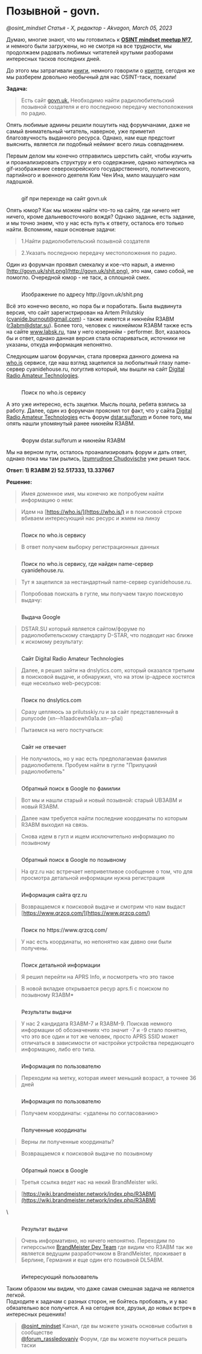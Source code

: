# Позывной - govn.

_@osint\_mindset Статья - X, редактор - Akvagon, March 05, 2023_

Думаю, многие знают, что мы готовились к [**OSINT mindset meetup №7**](https://t.me/osint\_mindset/211), и немного были загружены, но не смотря на все трудности, мы продолжаем радовать любимых читателей крутыми разборами интересных тасков последних дней.

До этого мы затрагивали [книги](https://osint-mindset.gitbook.io/cases/kogda-chitaesh-zapominai-oblozhku-or-osint-27), немного говорили о [крипте](https://t.me/osint\_mindset/207), сегодня же мы разберем довольно необычный для нас OSINT-таск, поехали!

**Задача:**

> Есть сайт [govn.uk.](http://govn.uk/) Необходимо найти радиолюбительский позывной создателя и его последнюю передачу местоположения по радио.

Опять любимые админы решили пошутить над форумчанами, даже не самый внимательный читатель, наверное, уже приметил благозвучность выданного ресурса. Однако, нам еще предстоит выяснить, является ли подобный нейминг всего лишь совпадением.

Первым делом мы конечно отправились шерстить сайт, чтобы изучить и проанализировать структуру и его содержание, однако наткнулись на gif-изображение северокорейского государственного, политического, партийного и военного деятеля Ким Чен Ина, мило машущего нам ладошкой.

<figure><img src="https://telegra.ph/file/f8ed0dd63443ba0f983a4.gif" alt=""><figcaption><p>gif при переходе на сайт govn.uk</p></figcaption></figure>

Опять юмор? Как мы можем найти что-то на сайте, где ничего нет ничего, кроме дальневосточного вождя? Однако задание, есть задание, и мы точно знаем, что у нас есть путь к ответу, осталось его только найти. Вспомним, наши основные задачи:

> 1.Найти радиолюбительский позывной создателя

> 2.Указать последнюю передачу местоположения по радио.

Один из форумчан проявил смекалку и кое-что нарыл, а именно [http://govn.uk/shit.png](http://govn.uk/shit.png), это нам, само собой, не помогло. Очередной юмор - не таск, а сплошной смех.

<figure><img src="https://telegra.ph/file/c1d4777f239c48b453834.png" alt=""><figcaption><p>Изображение по адресу http://govn.uk/shit.png</p></figcaption></figure>

Всё это конечно весело, но пора бы и поработать. Была выдвинута версия, что сайт зарегистрирован на Artem Prilutskiy (cyanide.burnout@gmail.com) - также имеется и никнейм R3ABM (r3abm@dstar.su). Более того, человек с никнеймом R3ABM также есть на сайте www.labsk.ru, там у него юзернейм - performer. Вот, казалось бы и ответ, однако данная версия стала оспариваться, источники не указаны, откуда информация непонятно.

Следующим шагом форумчан, стала проверка данного домена на [who.is](https://who.is/whois/govn.uk) сервисе, где наш взгляд зацепился за любопытный глазу name-сервер cyanidehouse.ru, погуглив который, мы вышли на сайт [Digital Radio Amateur Technologies](http://cloud.dstar.su/bootstrap/).

<figure><img src="https://telegra.ph/file/a08aafe5d7a1c142da836.jpg" alt=""><figcaption><p>Поиск по who.is сервису</p></figcaption></figure>

А это уже интересно, есть зацепки. Мысль пошла, ребята взялись за работу. Далее, один из форумчан прояснил тот факт, что у сайта [Digital Radio Amateur Technologies](http://cloud.dstar.su/bootstrap/) есть форум [dstar.su/forum](https://www.dstar.su/forum/index.php) и более того, мы опять нашли упомянутый ранее никнейм R3ABM.

<figure><img src="https://telegra.ph/file/37c6da9ac43f0612b06b1.jpg" alt=""><figcaption><p>Форум dstar.su/forum и никнейм R3ABM</p></figcaption></figure>

Мы на верном пути, осталось проанализировать форум и дать ответ, однако пока мы там рылись, [Izumrudnoe Chudovische](https://t.me/e12334444) уже решил таск.

**Ответ: 1) R3ABM 2) 52.517333, 13.337667**

**Решение:**

> Имея доменное имя, мы конечно же попробуем найти информацию о нем:

> Идем на [https://who.is/](https://who.is/) и в поисковой строке вбиваем интересующий нас ресурс и жмем на линзу

<figure><img src="https://telegra.ph/file/ba3b5b0c00b6a3153785d.png" alt=""><figcaption><p>Поиск по who.is сервису</p></figcaption></figure>

> В ответ получаем выборку регистрационных данных

<figure><img src="https://telegra.ph/file/87fd46099729a4e179b87.png" alt=""><figcaption><p>Поиск по who.is сервису, где найден name-сервер cyanidehouse.ru.</p></figcaption></figure>

> Тут я зацепился за нестандартный name-сервер cyanidehouse.ru.

> Попробовав поискать в гугле, мы получаем такую поисковую выдачу:

<figure><img src="https://telegra.ph/file/39e4e598514c1de88ddeb.png" alt=""><figcaption><p>Выдача Google</p></figcaption></figure>

> DSTAR.SU который является сайтом/форуме по радиолюбительскому стандарту D-STAR, что подводит нас ближе к искомому результату:

<figure><img src="https://telegra.ph/file/7e14a32a2ba19a0805a60.png" alt=""><figcaption><p>Сайт Digital Radio Amateur Technologies</p></figcaption></figure>

> Далее, я решил зайти на dnslytics.com, который оказался третьим в поисковой выдаче, и обнаружил, что на этом ip-адресе хостятся еще несколько web-ресурсов:

<figure><img src="https://telegra.ph/file/a76de229f14db561a0d93.png" alt=""><figcaption><p>Поиск по dnslytics.com</p></figcaption></figure>

> Сразу цепляюсь за prilutsskiy.ru и за сайт представленный в punycode (xn--h1aadcewh0a1a.xn--p1ai)

> Пытаемся на него постучаться:

<figure><img src="https://telegra.ph/file/4b1776c340b383a300b54.png" alt=""><figcaption><p>Сайт не отвечает</p></figcaption></figure>

> Не получилось, но у нас есть предполагаемая фамилия радиолюбителя. Пробуем найти в гугле "Прилуцкий радиолюбитель"

<figure><img src="https://telegra.ph/file/9a437c599d22147b850e9.png" alt=""><figcaption><p>Обратный поиск в Google по фамилии</p></figcaption></figure>

> Вот мы и нашли старый и новый позывной: старый UB3ABM и новый R3ABM.

> Далее нам требуется найти последние координаты по которым R3ABM выходил на связь.

> Снова идем в гугл и ищем исключительно информацию по позывному

<figure><img src="https://telegra.ph/file/ac2699b1b7b4b8ad7246e.png" alt=""><figcaption><p>Обратный поиск в Google по позывному</p></figcaption></figure>

> На qrz.ru нас встречает неприветливое сообщение о том, что для просмотра детальной информации нужна регистрация

<figure><img src="https://telegra.ph/file/2c843ebfc0d527df8bf60.png" alt=""><figcaption><p>Информация сайта qrz.ru</p></figcaption></figure>

> Возвращаемся к поисковой выдаче и смотрим что нам выдаст [https://www.qrzcq.com/](https://www.qrzcq.com/)

<figure><img src=".gitbook/assets/image (3).jpg" alt=""><figcaption><p>Поиск по https://www.qrzcq.com/</p></figcaption></figure>

> У нас есть координаты, но непонятно как давно они были получены.

<figure><img src=".gitbook/assets/image (2).jpg" alt=""><figcaption><p>Поиск детальной информации</p></figcaption></figure>

> Я решил перейти на APRS Info, и посмотреть что это такое

> В новой вкладке открывается ресур aprs.fi с поиском по позывному R3ABM\*

<figure><img src="https://telegra.ph/file/bc057cb79b0c5e2f3848a.png" alt=""><figcaption><p>Результаты выдачи</p></figcaption></figure>

> У нас 2 кандидата R3ABM-7 и R3ABM-9. Поискав немного информации об обозначениях что значит -7 и -9 стало понятно, что это все один и тот же человек, просто APRS SSID может отличаться в зависимости от настройки устройства передающего информацию, либо его типа.

<figure><img src="https://telegra.ph/file/234f270b0614f6b350c7a.png" alt=""><figcaption><p>Информация по пользователю</p></figcaption></figure>

> Переходим на метку, которая имеет меньший возраст, а точнее 36 дней

<figure><img src=".gitbook/assets/image.jpg" alt=""><figcaption><p>Информация по пользователю</p></figcaption></figure>

> Получаем координаты: <удалены по согласованию>

<figure><img src=".gitbook/assets/image (1).jpg" alt=""><figcaption><p>Полученные координаты</p></figcaption></figure>

> Верны ли полученные координаты?

> Возвращаемся к поисковой выдаче по позывному

<figure><img src=".gitbook/assets/image (4).jpg" alt=""><figcaption><p>Обратный поиск в Google</p></figcaption></figure>

> Третья ссылка ведет нас на некий BrandMeister wiki.

> [https://wiki.brandmeister.network/index.php/R3ABM](https://wiki.brandmeister.network/index.php/R3ABM)

\


<figure><img src="https://telegra.ph/file/cfd2834af86d478a7898f.png" alt=""><figcaption><p>Результат выдачи</p></figcaption></figure>

> Очень информативно, но ничего непонятно. Переходим по гиперссылке [BrandMeister Dev Team](https://brandmeister.network/?page=team) где видим что R3ABM так же является ведущим разработчиком в BrandMeister, проживает в Берлине, Германия и еще один его позывной DL5ABM.

<figure><img src="https://telegra.ph/file/77e8012666eefc117b75d.png" alt=""><figcaption><p>Интересующий пользователь</p></figcaption></figure>

Таким образом мы видим, что даже самая смешная задача не является легкой.\
Подходите к задачам с разных сторон, не бойтесь пробовать, и у вас обязательно все получится. А на сегодня все, друзья, до новых встреч в интересных решениях!

> [@osint\_mindset](https://t.me/osint\_mindset) Канал, где вы можете узнать основные события в сообществе[\
> @forum\_rassledovaniy](https://t.me/+GMxoDCvLO0k0MWRi) Форум, где вы можете поучиться решать таски

